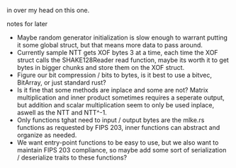 in over my head on this one.

notes for later
- Maybe random generator initialization is slow enough to warrant putting it some global struct, but that means more data to pass around.
- Currently sample NTT gets XOF bytes 3 at a time, each time the XOF struct calls the SHAKE128Reader read function, maybe its worth it to get bytes in bigger chunks and store them on the XOF struct.
- Figure our bit compression / bits to bytes, is it best to use a bitvec, BitArray, or just standard rust?
- Is it fine that some methods are inplace and some are not? Matrix multiplication and inner product sometimes requires a seperate output, but addition and scalar multiplication seem to only be used inplace, aswell as the NTT and NTT^-1.
- Only functions tghat need to input / output bytes are the mlke.rs functions as requested by FIPS 203, inner functions can abstract and organize as needed.
- We want entry-point functions to be easy to use, but we also want to maintain FIPS 203 compliance, so maybe add some sort of serialization / deserialize traits to these functions?
